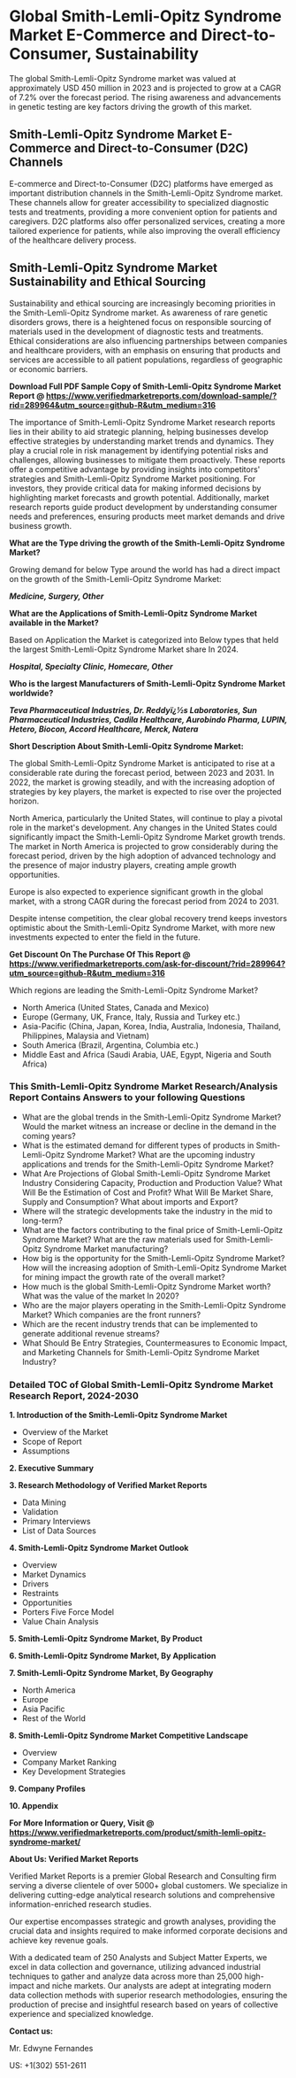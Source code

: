 <h1>Global Smith-Lemli-Opitz Syndrome Market E-Commerce and Direct-to-Consumer, Sustainability</h1><p class=""><p>The global Smith-Lemli-Opitz Syndrome market was valued at approximately USD 450 million in 2023 and is projected to grow at a CAGR of 7.2% over the forecast period. The rising awareness and advancements in genetic testing are key factors driving the growth of this market.</p><h2>Smith-Lemli-Opitz Syndrome Market E-Commerce and Direct-to-Consumer (D2C) Channels</h2><p>E-commerce and Direct-to-Consumer (D2C) platforms have emerged as important distribution channels in the Smith-Lemli-Opitz Syndrome market. These channels allow for greater accessibility to specialized diagnostic tests and treatments, providing a more convenient option for patients and caregivers. D2C platforms also offer personalized services, creating a more tailored experience for patients, while also improving the overall efficiency of the healthcare delivery process.</p><h2>Smith-Lemli-Opitz Syndrome Market Sustainability and Ethical Sourcing</h2><p>Sustainability and ethical sourcing are increasingly becoming priorities in the Smith-Lemli-Opitz Syndrome market. As awareness of rare genetic disorders grows, there is a heightened focus on responsible sourcing of materials used in the development of diagnostic tests and treatments. Ethical considerations are also influencing partnerships between companies and healthcare providers, with an emphasis on ensuring that products and services are accessible to all patient populations, regardless of geographic or economic barriers.</p></p><p class=""><strong>Download Full PDF Sample Copy of Smith-Lemli-Opitz Syndrome Market Report @ <a href="https://www.verifiedmarketreports.com/download-sample/?rid=289964&utm_source=github-R&utm_medium=316" target="_blank">https://www.verifiedmarketreports.com/download-sample/?rid=289964&utm_source=github-R&utm_medium=316</a></strong></p><p>The importance of&nbsp;Smith-Lemli-Opitz Syndrome Market research reports lies in their ability to aid strategic planning, helping businesses develop effective strategies by understanding market trends and dynamics. They play a crucial role in risk management by identifying potential risks and challenges, allowing businesses to mitigate them proactively. These reports offer a competitive advantage by providing insights into competitors' strategies and Smith-Lemli-Opitz Syndrome Market positioning. For investors, they provide critical data for making informed decisions by highlighting market forecasts and growth potential. Additionally, market research reports guide product development by understanding consumer needs and preferences, ensuring products meet market demands and drive business growth.</p><p><strong>What are the&nbsp;Type driving the growth of the Smith-Lemli-Opitz Syndrome Market?</strong></p><p id="" class="">Growing demand for below Type around the world has had a direct impact on the growth of the Smith-Lemli-Opitz Syndrome Market:</p><p class=""><em><strong>Medicine, Surgery, Other</strong></em></p><p class=""><strong>What are the&nbsp;Applications&nbsp;of Smith-Lemli-Opitz Syndrome Market available in the Market?</strong></p><p id="" class="">Based on Application the Market is categorized into Below types that held the largest Smith-Lemli-Opitz Syndrome Market share In 2024.</p><p class=""><em><strong>Hospital, Specialty Clinic, Homecare, Other</strong></em></p><p class=""><strong>Who is the largest Manufacturers of Smith-Lemli-Opitz Syndrome Market worldwide?</strong></p><p><em><strong>Teva Pharmaceutical Industries, Dr. Reddyï¿½s Laboratories, Sun Pharmaceutical Industries, Cadila Healthcare, Aurobindo Pharma, LUPIN, Hetero, Biocon, Accord Healthcare, Merck, Natera</strong></em></p><p id="" class=""><strong>Short Description About Smith-Lemli-Opitz Syndrome Market:</strong></p><p>The global Smith-Lemli-Opitz Syndrome Market is anticipated to rise at a considerable rate during the forecast period, between 2023 and 2031. In 2022, the market is growing steadily, and with the increasing adoption of strategies by key players, the market is expected to rise over the projected horizon.</p><p>North America, particularly the United States, will continue to play a pivotal role in the market's development. Any changes in the United States could significantly impact the Smith-Lemli-Opitz Syndrome Market growth trends. The market in North America is projected to grow considerably during the forecast period, driven by the high adoption of advanced technology and the presence of major industry players, creating ample growth opportunities.</p><p>Europe is also expected to experience significant growth in the global market, with a strong CAGR during the forecast period from 2024 to 2031.</p><p>Despite intense competition, the clear global recovery trend keeps investors optimistic about the Smith-Lemli-Opitz Syndrome Market, with more new investments expected to enter the field in the future.</p><p id="" class=""><strong>Get Discount On The Purchase Of This Report @ <a href="https://www.verifiedmarketreports.com/ask-for-discount/?rid=289964?utm_source=github-R&utm_medium=316" target="_blank">https://www.verifiedmarketreports.com/ask-for-discount/?rid=289964?utm_source=github-R&utm_medium=316</a></strong></p><p class="">Which regions are leading the Smith-Lemli-Opitz Syndrome Market?</p><ul><li>North America (United States, Canada and Mexico)</li><li>Europe (Germany, UK, France, Italy, Russia and Turkey etc.)</li><li>Asia-Pacific (China, Japan, Korea, India, Australia, Indonesia, Thailand, Philippines, Malaysia and Vietnam)</li><li>South America (Brazil, Argentina, Columbia etc.)</li><li>Middle East and Africa (Saudi Arabia, UAE, Egypt, Nigeria and South Africa)</li></ul><h3 id="" class="">This Smith-Lemli-Opitz Syndrome Market Research/Analysis Report Contains Answers to your following Questions</h3><ul><li>What are the global trends in the Smith-Lemli-Opitz Syndrome Market? Would the market witness an increase or decline in the demand in the coming years?</li><li>What is the estimated demand for different types of products in Smith-Lemli-Opitz Syndrome Market? What are the upcoming industry applications and trends for the Smith-Lemli-Opitz Syndrome Market?</li><li>What Are Projections of Global Smith-Lemli-Opitz Syndrome Market Industry Considering Capacity, Production and Production Value? What Will Be the Estimation of Cost and Profit? What Will Be Market Share, Supply and Consumption? What about imports and Export?</li><li>Where will the strategic developments take the industry in the mid to long-term?</li><li>What are the factors contributing to the final price of Smith-Lemli-Opitz Syndrome Market? What are the raw materials used for Smith-Lemli-Opitz Syndrome Market manufacturing?</li><li>How big is the opportunity for the Smith-Lemli-Opitz Syndrome Market? How will the increasing adoption of Smith-Lemli-Opitz Syndrome Market for mining impact the growth rate of the overall market?</li><li>How much is the global Smith-Lemli-Opitz Syndrome Market worth? What was the value of the market In 2020?</li><li>Who are the major players operating in the Smith-Lemli-Opitz Syndrome Market? Which companies are the front runners?</li><li>Which are the recent industry trends that can be implemented to generate additional revenue streams?</li><li>What Should Be Entry Strategies, Countermeasures to Economic Impact, and Marketing Channels for Smith-Lemli-Opitz Syndrome Market Industry?</li></ul><h3 id="" class="">Detailed TOC of Global Smith-Lemli-Opitz Syndrome Market Research Report, 2024-2030</h3><p id="" class=""><strong>1. Introduction of the Smith-Lemli-Opitz Syndrome Market</strong></p><ul><li>Overview of the Market</li><li>Scope of Report</li><li>Assumptions</li></ul><p id="" class=""><strong>2. Executive Summary</strong></p><p id="" class=""><strong>3. Research Methodology of Verified Market Reports</strong></p><ul><li>Data Mining</li><li>Validation</li><li>Primary Interviews</li><li>List of Data Sources</li></ul><p id="" class=""><strong>4. Smith-Lemli-Opitz Syndrome Market Outlook</strong></p><ul><li>Overview</li><li>Market Dynamics</li><li>Drivers</li><li>Restraints</li><li>Opportunities</li><li>Porters Five Force Model</li><li>Value Chain Analysis</li></ul><p id="" class=""><strong>5. Smith-Lemli-Opitz Syndrome Market, By Product</strong></p><p id="" class=""><strong>6. Smith-Lemli-Opitz Syndrome Market, By Application</strong></p><p id="" class=""><strong>7. Smith-Lemli-Opitz Syndrome Market, By Geography</strong></p><ul><li>North America</li><li>Europe</li><li>Asia Pacific</li><li>Rest of the World</li></ul><p id="" class=""><strong>8. Smith-Lemli-Opitz Syndrome Market Competitive Landscape</strong></p><ul><li>Overview</li><li>Company Market Ranking</li><li>Key Development Strategies</li></ul><p id="" class=""><strong>9. Company Profiles</strong></p><p id="" class=""><strong>10. Appendix</strong></p><p id="" class=""><strong>For More Information or Query, Visit @ <a href="https://www.verifiedmarketreports.com/product/smith-lemli-opitz-syndrome-market/" target="_blank">https://www.verifiedmarketreports.com/product/smith-lemli-opitz-syndrome-market/</a></strong></p><p id="" class=""><strong>About Us: Verified Market Reports</strong></p><p id="" class="">Verified Market Reports is a premier Global Research and Consulting firm serving a diverse clientele of over 5000+ global customers. We specialize in delivering cutting-edge analytical research solutions and comprehensive information-enriched research studies.</p><p id="" class="">Our expertise encompasses strategic and growth analyses, providing the crucial data and insights required to make informed corporate decisions and achieve key revenue goals.</p><p id="" class="">With a dedicated team of 250 Analysts and Subject Matter Experts, we excel in data collection and governance, utilizing advanced industrial techniques to gather and analyze data across more than 25,000 high-impact and niche markets. Our analysts are adept at integrating modern data collection methods with superior research methodologies, ensuring the production of precise and insightful research based on years of collective experience and specialized knowledge.</p><p id="" class=""><strong>Contact us:</strong></p><p id="" class="">Mr. Edwyne Fernandes</p><p id="" class="">US: +1(302) 551-2611</p>